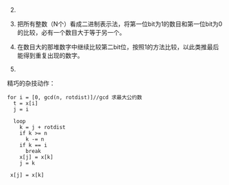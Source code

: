 2.
1. 把所有整数（N个）看成二进制表示法，将第一位bit为1的数目和第一位bit为0的比较，必有一个数目大于等于另一个。
2. 在数目大的那堆数字中继续比较第二bit位，按照1的方法比较，以此类推最后能得到重复出现的数字。

3.
精巧的杂技动作：
```
for i = [0, gcd(n, rotdist)]//gcd 求最大公约数
  t = x[i]
  j = i

  loop
    k = j + rotdist
    if k >= n
      k -= n
    if k == i
      break
    x[j] = x[k]
    j = k

 x[j] = x[k]
```
